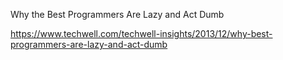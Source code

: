 Why the Best Programmers Are Lazy and Act Dumb

https://www.techwell.com/techwell-insights/2013/12/why-best-programmers-are-lazy-and-act-dumb